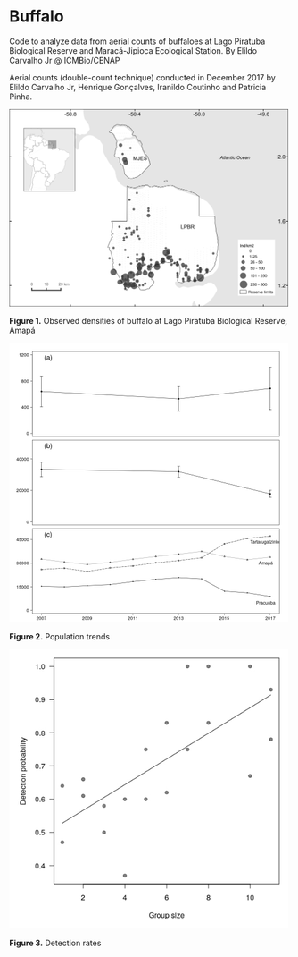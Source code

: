 # Buffalo

Code to analyze data from aerial counts of buffaloes at Lago Piratuba Biological Reserve and Maracá-Jipioca Ecological Station.
By Elildo Carvalho Jr @ ICMBio/CENAP

Aerial counts (double-count technique) conducted in December 2017 by Elildo Carvalho Jr, Henrique Gonçalves, Iranildo Coutinho and Patricia Pinha.



<img src="results/Fig3 option b.jpeg" title="observed densities" width="500">

**Figure 1.** Observed densities of buffalo at Lago Piratuba Biological Reserve, Amapá



<img src="results/Fig3.jpeg" title="pop trends" width="500">

**Figure 2.** Population trends



<img src="results/detection.jpeg" title="detection rates" width="500">

**Figure 3.** Detection rates
